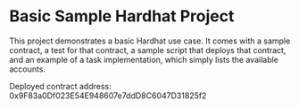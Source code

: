 # Basic Sample Hardhat Project

This project demonstrates a basic Hardhat use case. It comes with a sample contract, a test for that contract, a sample script that deploys that contract, and an example of a task implementation, which simply lists the available accounts.


Deployed contract address:  0x9F83a0Df023E54E948607e7ddD8C6047D31825f2
